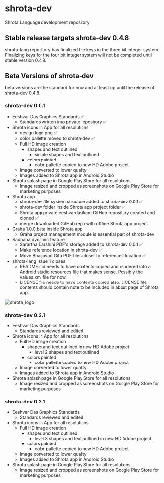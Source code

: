 # shrota-dev
Shrota Language development repository
## Stable release targets shrota-dev 0.4.8
shrota-lang repository has finalized the keys in
the three bit integer system.
Finalizing keys for the four bit integer system
will not be completed until stable version 0.4.8.
## Beta Versions of shrota-dev
beta versions are the standard for now and at least up until the release of shrota-dev 0.4.8.
### shrota-dev 0.0.1
- Eeshvar Das Graphics Standards ✅
  - Standards written into private repository ✅
- Shrota icons in App for all resolutions
  - design logo png ✅
  - color pallette moved to shrota-dev ✅
  - Full HD image creation
    - shapes and text outlined
      - simple shapes and text outlined
    - colors painted 
      - color pallette copied to new HD Adobe project
  - Image converted to lower quality
  - Images added to Shrota app in Android Studio
- Shrota splash page in Google Play Store for all resolutions
  - Image resized and cropped as screenshots on Google Play Store for marketing purposes
- Shrota app
  - shrota-dev file system structure added to shrota-dev 0.0.1 ✅
  - shrota-dev folder inside Shrota app project folder ✅
  - Shrota app private eeshvardasikcm GitHub repository created and cloned ✅
  - merge downloaded GitHub repo with offline Shrota app project 
- Graha 1.0.0 beta inside Shrota app
  - Graha project management module is essential part of shrota-dev
- Sadhana dynamic feature 
  - Sarartha Darshini PDF's storage added to shrota-dev 0.0.1 ✅
  - Make reference location in shrota-dev ✅
  - Move Bhagavad Gita PDF files closer to referenced location ✅
- shrota-lang issue 1 closes
  - README.md needs to have contents copied and rendered into a Android studio resources file that makes sense. Possibly the values.xml file for now.
  - LICENSE file needs to have contents copied also. LICENSE file contents should contain note to be included in about page of Shrota app.


![shrota_logo](https://user-images.githubusercontent.com/96601374/203567454-8ef7f8ec-af72-4e28-8d35-6097088c8567.png)


### shrota-dev 0.2.1
- Eeshvar Das Graphics Standards 
  - Standards reviewed and edited 
- Shrota icons in App for all resolutions
  - Full HD image creation
    - shapes and text outlined in new HD Adobe project 
      - level 2 shapes and text outlined 
    - colors painted 
      - color pallette copied to new HD Adobe project
  - Image converted to lower quality
  - Images added to Shrota app in Android Studio
- Shrota splash page in Google Play Store for all resolutions
  - Image resized and cropped as screenshots on Google Play Store for marketing purposes

### shrota-dev 0.3.1.
- Eeshvar Das Graphics Standards 
  - Standards reviewed and edited 
- Shrota icons in App for all resolutions
  - Full HD image creation
    - shapes and text outlined
      - level 3 shapes and text outlined in new HD Adobe project 
    - colors painted 
      - color pallette copied to new HD Adobe project
  - Image converted to lower quality
  - Images added to Shrota app in Android Studio
- Shrota splash page in Google Play Store for all resolutions
  - Image resized and cropped as screenshots on Google Play Store for marketing purposes
